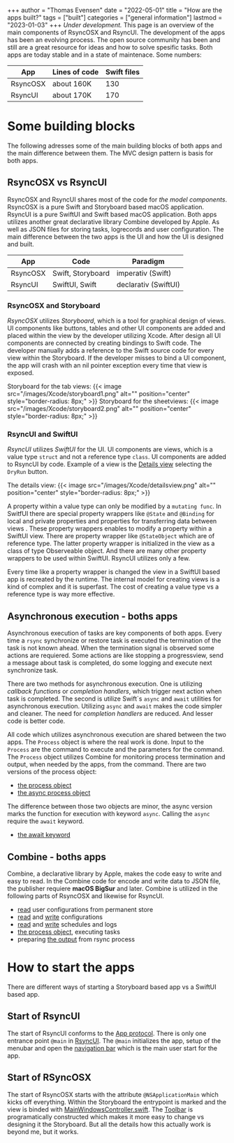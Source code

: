 +++
author = "Thomas Evensen"
date = "2022-05-01"
title =  "How are the apps built?"
tags = ["built"]
categories = ["general information"]
lastmod = "2023-01-03"
+++
*Under development.* This page is an overview of the main components of RsyncOSX and RsyncUI. The development of the apps has been an evolving process. The open source community has been and still are a great resource for ideas and how to solve spesific tasks. Both apps are today stable and in a state of maintenace. Some numbers:

| App      | Lines of code | Swift files |
| ----------- | ----------- |   ----------- |
| RsyncOSX   | about 160K   | 130       |
| RsyncUI   | about 170K        | 170       |

# Some building blocks

The following adresses some of the main building blocks of both apps and the main difference between them. The MVC design pattern is basis for both apps. 

## RsyncOSX vs RsyncUI

RsyncOSX and RsyncUI shares most of the code for *the model components*. RsyncOSX is a pure Swift and Storyboard based macOS application. RsyncUI is a pure SwiftUI and Swift based macOS application.  Both apps utilizes another great declarative library Combine developed by Apple. As well as JSON files for storing tasks, logrecords and user configuration. The main difference between the two apps is the UI and how the UI is designed and built. 


| App      | Code | Paradigm |
| ----------- | ----------- |   ----------- |
| RsyncOSX   | Swift, Storyboard   | imperativ (Swift)      |
| RsyncUI   | SwiftUI, Swift | declarativ  (SwiftUI)     |

### RsyncOSX and Storyboard

*RsyncOSX* utilizes *Storyboard*, which is a tool for graphical design of views. UI components like buttons, tables and other UI components are added and placed within the view by the developer utilizing Xcode. After design all UI components are connected by creating bindings to Swift code. The developer manually adds a reference to the Swift source code for every view  within the Storyboard. If the developer misses to bind a UI component, the app will crash with an nil pointer exception every time that view is exposed.

Storyboard for the tab views:
{{< image src="/images/Xcode/storyboard1.png" alt="" position="center" style="border-radius: 8px;" >}}
Storyboard for the sheetviews:
{{< image src="/images/Xcode/storyboard2.png" alt="" position="center" style="border-radius: 8px;" >}}

### RsyncUI and SwiftUI

*RsyncUI* utilizes *SwiftUI* for the UI. UI components are views, which is a value type `struct` and not a reference type `class`. UI components are added to RsyncUI by code. Example of a view is the [Details view](https://github.com/rsyncOSX/RsyncUI/blob/main/RsyncUI/Views/Detailsview/DetailsView.swift) selecting the `DryRun` button.

The details view:
{{< image src="/images/Xcode/detailsview.png" alt="" position="center" style="border-radius: 8px;" >}}

 A property within a value type can only be modified by a `mutating func`. In  SwitfUI there are special property wrappers like `@State` and `@Binding` for local and private properties and properties for transferring data between views . These property wrappers enables to modify a property within a SwiftUI view. There are property wrapper  like `@StateObject` which are of reference type. The latter property wrapper is initialized in the view as a class of type Observeable object. And there are many other property wrappers to be used within SwiftUI. RsyncUI utilizes only a few.

Every time like a property wrapper is changed the view in a SwiftUI based app is recreated by the runtime. The internal model for creating views is a kind of complex and it is superfast. The cost of creating a value type vs a reference type is way more effective.

## Asynchronous execution - boths apps

Asynchronous execution of tasks are key components of both apps. Every time a `rsync` synchronize or restore task is executed the termination of the task is not known ahead.  When the termination signal is observed some actions are requiered. Some actions are like stopping a progressview, send a message about task is completed, do some logging and execute next synchronize task.

There are two methods for asynchronous execution. One is utilizing *callback functions* or *completion handlers*, which trigger next action when task is completed. The second is utilize Swift´s `async` and `await` utilities for asynchronous execution. Utilizing `async` and `await` makes the code simpler and cleaner. The need for *completion handlers* are reduced.  And lesser code is better code.

All code which utilizes asynchronous execution are shared between the two apps. The `Process` object is where the real work is done. Input to the `Process` are the command to execute and the parameters for the command. The `Process` object utilizes Combine for monitoring process termination and output, when needed by the apps, from the command.  There are two versions of the process object:

- [the process object](https://github.com/rsyncOSX/RsyncOSX/blob/master/RsyncOSX/RsyncProcess.swift)
- [the async process object](https://github.com/rsyncOSX/RsyncOSX/blob/master/RsyncOSX/RsyncProcessAsync.swift)

The difference between those two objects are minor, the async version marks the function for execution with keyword `async`. Calling the `async` require the `await` keyword. 

- [the await keyword](https://github.com/rsyncOSX/RsyncOSX/blob/master/RsyncOSX/ExecuteTaskNow.swift)

## Combine  - boths apps

Combine, a declarative library by Apple, makes the code easy to write and easy to read. In the Combine code for encode and write data to JSON file, the publisher requiere **macOS BigSur** and later. Combine is utilized in the following parts of RsyncOSX and likewise for RsyncUI.

- [read](https://github.com/rsyncOSX/RsyncOSX/blob/master/RsyncOSX/ReadUserConfigurationJSON.swift) user configurations from permanent store
- [read](https://github.com/rsyncOSX/RsyncOSX/blob/master/RsyncOSX/ReadConfigurationJSON.swift) and [write](https://github.com/rsyncOSX/RsyncOSX/blob/master/RsyncOSX/WriteConfigurationJSON.swift) configurations
- [read](https://github.com/rsyncOSX/RsyncOSX/blob/master/RsyncOSX/ReadScheduleJSON.swift) and [write](https://github.com/rsyncOSX/RsyncOSX/blob/master/RsyncOSX/WriteScheduleJSON.swift) schedules and logs
- [the process object](https://github.com/rsyncOSX/RsyncOSX/blob/master/RsyncOSX/RsyncProcess.swift), executing tasks
- preparing [the output](https://github.com/rsyncOSX/RsyncOSX/blob/master/RsyncOSX/TrimTwo.swift) from rsync process

# How to start the apps

There are different ways of starting a Storyboard based app vs a SwiftUI based app.

## Start of RsyncUI

The start of RsyncUI conforms to the [App protocol](https://developer.apple.com/documentation/SwiftUI/App). There is only one entrance point `@main` in [RsyncUI](https://github.com/rsyncOSX/RsyncUI/blob/main/RsyncUI/Main/RsyncUIApp.swift). The `@main` initializes the app, setup of the menubar and open the [navigation bar](https://github.com/rsyncOSX/RsyncUI/blob/main/RsyncUI/Main/RsyncUIView.swift) which is the main user start for the app.

## Start of RSyncOSX

The start of RsyncOSX starts with the attribute `@NSApplicationMain` which kicks off everything. Within the Storyboard the entrypoint is marked and the view is binded with [MainWindowsController.swift](https://github.com/rsyncOSX/RsyncOSX/blob/master/RsyncOSX/MainWindowsController.swift). The [Toolbar](https://github.com/rsyncOSX/RsyncOSX/blob/master/RsyncOSX/Toolbar.swift) is programatically constructed which makes it more easy to change vs designing it the Storyboard. But all the details how this actually work is beyond me, but it works.



